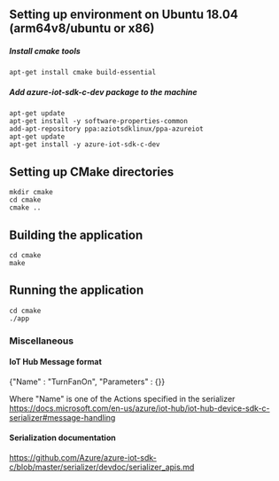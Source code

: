 
## Setting up environment on Ubuntu 18.04 (arm64v8/ubuntu or x86)

##### Install cmake tools

    apt-get install cmake build-essential


##### Add azure-iot-sdk-c-dev package to the machine
    
    apt-get update
    apt-get install -y software-properties-common
    add-apt-repository ppa:aziotsdklinux/ppa-azureiot
    apt-get update
    apt-get install -y azure-iot-sdk-c-dev

## Setting up CMake directories
    
    mkdir cmake
    cd cmake
    cmake ..

## Building the application

    cd cmake
    make

## Running the application

    cd cmake
    ./app

### Miscellaneous

#### IoT Hub Message format 

{"Name" : "TurnFanOn", "Parameters" : {}}

Where "Name" is one of the Actions specified in the serializer
https://docs.microsoft.com/en-us/azure/iot-hub/iot-hub-device-sdk-c-serializer#message-handling

#### Serialization documentation

https://github.com/Azure/azure-iot-sdk-c/blob/master/serializer/devdoc/serializer_apis.md